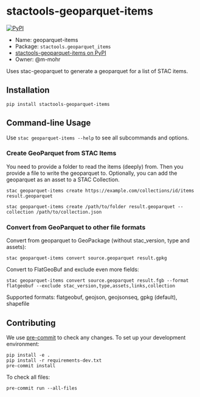 # stactools-geoparquet-items

[![PyPI](https://img.shields.io/pypi/v/stactools-geoparquet-items)](https://pypi.org/project/stactools-geoparquet-items/)

- Name: geoparquet-items
- Package: `stactools.geoparquet_items`
- [stactools-geoparquet-items on PyPI](https://pypi.org/project/stactools-geoparquet-items/)
- Owner: @m-mohr

Uses stac-geoparquet to generate a geoparquet for a list of STAC items.

## Installation

```shell
pip install stactools-geoparquet-items
```

## Command-line Usage

Use `stac geoparquet-items --help` to see all subcommands and options.

### Create GeoParquet from STAC Items

You need to provide a folder to read the items (deeply) from.
Then you provide a file to write the geoparquet to.
Optionally, you can add the geoparquet as an asset to a STAC Collection.

```shell
stac geoparquet-items create https://example.com/collections/id/items result.geoparquet
```

```shell
stac geoparquet-items create /path/to/folder result.geoparquet --collection /path/to/collection.json
```

### Convert from GeoParquet to other file formats

Convert from geoparquet to GeoPackage (without stac_version, type and assets):

```shell
stac geoparquet-items convert source.geoparquet result.gpkg
```

Convert to FlatGeoBuf and exclude even more fields:

```shell
stac geoparquet-items convert source.geoparquet result.fgb --format flatgeobuf --exclude stac_version,type,assets,links,collection
```

Supported formats: flatgeobuf, geojson, geojsonseq, gpkg (default), shapefile

## Contributing

We use [pre-commit](https://pre-commit.com/) to check any changes.
To set up your development environment:

```shell
pip install -e .
pip install -r requirements-dev.txt
pre-commit install
```

To check all files:

```shell
pre-commit run --all-files
```
